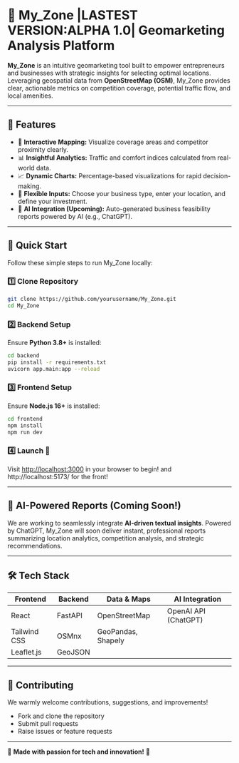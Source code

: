 # 📍 My_Zone |LASTEST VERSION:ALPHA 1.0| Geomarketing Analysis Platform

**My_Zone** is an intuitive geomarketing tool built to empower entrepreneurs and businesses with strategic insights for selecting optimal locations. Leveraging geospatial data from **OpenStreetMap (OSM)**, My_Zone provides clear, actionable metrics on competition coverage, potential traffic flow, and local amenities.

---

## 🌟 Features

- 📌 **Interactive Mapping:** Visualize coverage areas and competitor proximity clearly.
- 📊 **Insightful Analytics:** Traffic and comfort indices calculated from real-world data.
- 📈 **Dynamic Charts:** Percentage-based visualizations for rapid decision-making.
- 🧭 **Flexible Inputs:** Choose your business type, enter your location, and define your investment.
- 🤖 **AI Integration (Upcoming):** Auto-generated business feasibility reports powered by AI (e.g., ChatGPT).

---

## 🚀 Quick Start

Follow these simple steps to run My_Zone locally:

### 1️⃣ Clone Repository
```bash
git clone https://github.com/yourusername/My_Zone.git
cd My_Zone
```

### 2️⃣ Backend Setup
Ensure **Python 3.8+** is installed:
```bash
cd backend
pip install -r requirements.txt
uvicorn app.main:app --reload
```

### 3️⃣ Frontend Setup
Ensure **Node.js 16+** is installed:
```bash
cd frontend
npm install
npm run dev
```

### 4️⃣ Launch 🚀
Visit [http://localhost:3000](http://localhost:3000) in your browser to begin!
and http://localhost:5173/ for the front!

---

## 🧠 AI-Powered Reports (Coming Soon!)

We are working to seamlessly integrate **AI-driven textual insights**. Powered by ChatGPT, My_Zone will soon deliver instant, professional reports summarizing location analytics, competition analysis, and strategic recommendations.

---

## 🛠️ Tech Stack

| Frontend                   | Backend                   | Data & Maps              | AI Integration         |
|----------------------------|---------------------------|--------------------------|------------------------|
| React                      | FastAPI                   | OpenStreetMap            | OpenAI API (ChatGPT)   |
| Tailwind CSS               | OSMnx                     | GeoPandas, Shapely       |                        |
| Leaflet.js                 | GeoJSON                   |                          |                        |

---

## 🤝 Contributing

We warmly welcome contributions, suggestions, and improvements!
- Fork and clone the repository
- Submit pull requests
- Raise issues or feature requests

---

🌟 **Made with passion for tech and innovation!** 🚀
